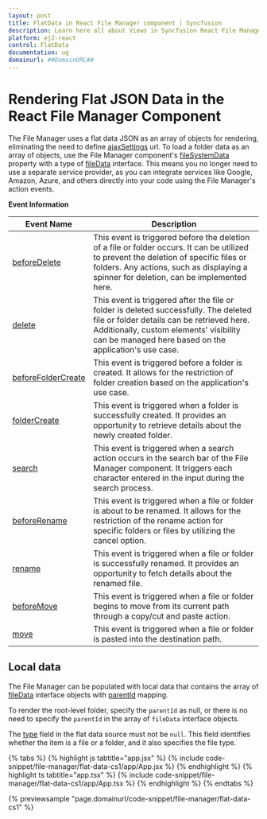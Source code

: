 ```yaml
---
layout: post
title: FlatData in React File Manager component | Syncfusion
description: Learn here all about Views in Syncfusion React File Manager component of Syncfusion Essential JS 2 and more.
platform: ej2-react
control: FlatData 
documentation: ug
domainurl: ##DomainURL##
---
```


# Rendering Flat JSON Data in the React File Manager Component

The File Manager uses a flat data JSON as an array of objects for rendering, eliminating the need to define [ajaxSettings](https://ej2.syncfusion.com/react/documentation/api/file-manager/#ajaxsettings) url. To load a folder data as an array of objects, use the File Manager component's [fileSystemData](https://ej2.syncfusion.com/react/documentation/api/file-manager/#filesystemdata) property with a type of [fileData](https://ej2.syncfusion.com/react/documentation/api/file-manager/fileData/) interface. This means you no longer need to use a separate service provider, as you can integrate services like Google, Amazon, Azure, and others directly into your code using the File Manager's action events.

**Event Information**

Event Name | Description
 ---  | ---
[beforeDelete](https://ej2.syncfusion.com/react/documentation/api/file-manager/#beforedelete) | This event is triggered before the deletion of a file or folder occurs. It can be utilized to prevent the deletion of specific files or folders. Any actions, such as displaying a spinner for deletion, can be implemented here.
[delete](https://ej2.syncfusion.com/react/documentation/api/file-manager/#delete) | This event is triggered after the file or folder is deleted successfully. The deleted file or folder details can be retrieved here. Additionally, custom elements' visibility can be managed here based on the application's use case.
[beforeFolderCreate](https://ej2.syncfusion.com/react/documentation/api/file-manager/#beforefoldercreate) | This event is triggered before a folder is created. It allows for the restriction of folder creation based on the application's use case.
[folderCreate](https://ej2.syncfusion.com/react/documentation/api/file-manager/#foldercreate) | This event is triggered when a folder is successfully created. It provides an opportunity to retrieve details about the newly created folder.
[search](https://ej2.syncfusion.com/react/documentation/api/file-manager/#search) | This event is triggered when a search action occurs in the search bar of the File Manager component. It triggers each character entered in the input during the search process.
[beforeRename](https://ej2.syncfusion.com/react/documentation/api/file-manager/#beforerename) | This event is triggered when a file or folder is about to be renamed. It allows for the restriction of the rename action for specific folders or files by utilizing the cancel option.
[rename](https://ej2.syncfusion.com/react/documentation/api/file-manager/#rename) | This event is triggered when a file or folder is successfully renamed. It provides an opportunity to fetch details about the renamed file.
[beforeMove](https://ej2.syncfusion.com/react/documentation/api/file-manager/#beforemove) | This event is triggered when a file or folder begins to move from its current path through a copy/cut and paste action.
[move](https://ej2.syncfusion.com/react/documentation/api/file-manager/#move) | This event is triggered when a file or folder is pasted into the destination path.

## Local data

The File Manager can be populated with local data that contains the array of [fileData](https://ej2.syncfusion.com/react/documentation/api/file-manager/fileData/) interface objects with [parentId](https://ej2.syncfusion.com/react/documentation/api/file-manager/fileData/#parentid) mapping.

To render the root-level folder, specify the `parentId` as null, or there is no need to specify the `parentId` in the array of `fileData` interface objects.

The [type](https://ej2.syncfusion.com/react/documentation/api/file-manager/fileData/#type) field in the flat data source must not be `null`. This field identifies whether the item is a file or a folder, and it also specifies the file type.

{% tabs %}
{% highlight js tabtitle="app.jsx" %}
{% include code-snippet/file-manager/flat-data-cs1/app/App.jsx %}
{% endhighlight %}
{% highlight ts tabtitle="app.tsx" %}
{% include code-snippet/file-manager/flat-data-cs1/app/App.tsx %}
{% endhighlight %}
{% endtabs %}

 {% previewsample "page.domainurl/code-snippet/file-manager/flat-data-cs1" %}

